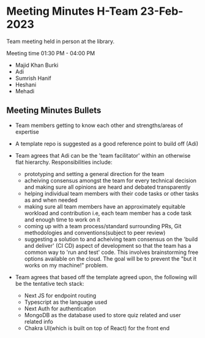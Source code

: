 # Meeting Minutes H-Team 23-Feb-2023

Team meeting held in person at the library.

Meeting time 01:30 PM - 04:00 PM

- Majid Khan Burki
- Adi
- Sumrish Hanif
- Heshani
- Mehadi

## Meeting Minutes Bullets

- Team members getting to know each other and strengths/areas of expertise
- A template repo is suggested as a good reference point to build off (Adi)
- Team agrees that Adi can be the 'team facilitator' within an otherwise flat hierarchy. Responsibilities include: 
  - prototyping and setting a general direction for the team 
  - acheiving consensus amongst the team for every technical decision and making sure all opinions are heard and debated transparently
  - helping individual team members with their code tasks or other tasks as and when needed
  - making sure all team members have an approximately equitable workload and contribution i.e, each team member has a code task and enough time to work on it
  - coming up with a team process/standard surrounding PRs, Git methodologies and conventions(subject to peer review)
  - suggesting a solution to and acheiving team consensus on the 'build and deliver' (CI CD) aspect of development so that the team has a common way to 'run and test' code. This involves brainstorming free options available on the cloud. The goal will be to prevent the "but it works on my machine!" problem.  

- Team agrees that based off the template agreed upon, the following will be the tentative tech stack:
  - Next JS for endpoint routing
  - Typescript as the language used
  - Next Auth for authentication
  - MongoDB as the database used to store quiz related and user related info
  - Chakra UI(which is built on top of React) for the front end
